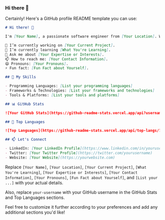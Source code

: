 ### Hi there 👋

<!--
**suhaibinsari/suhaibinsari** is a ✨ _special_ ✨ repository because its `README.md` (this file) appears on your GitHub profile.

Here are some ideas to get you started:

- 🔭 I’m currently working on ...
- 🌱 I’m currently learning ...
- 👯 I’m looking to collaborate on ...
- 🤔 I’m looking for help with ...
- 💬 Ask me about ...
- 📫 How to reach me: ...
- 😄 Pronouns: ...
- ⚡ Fun fact: ...
-->



Certainly! Here's a GitHub profile README template you can use:

```markdown
# Hi there! 👋

I'm [Your Name], a passionate software engineer from [Your Location]. Welcome to my GitHub profile!

🔭 I’m currently working on [Your Current Project].
🌱 I’m currently learning [What You're Learning].
💬 Ask me about [Your Expertise or Interests].
📫 How to reach me: [Your Contact Information].
😄 Pronouns: [Your Pronouns].
⚡ Fun fact: [Fun Fact about Yourself].

## 🚀 My Skills

- Programming Languages: [List your programming languages]
- Frameworks & Technologies: [List your frameworks and technologies]
- Tools & Platforms: [List your tools and platforms]

## 📊 GitHub Stats

![Your GitHub Stats](https://github-readme-stats.vercel.app/api?username=your-username&show_icons=true&theme=radical)

## 🌟 Top Languages

![Top Languages](https://github-readme-stats.vercel.app/api/top-langs/?username=your-username&layout=compact)

## 📫 Let's Connect

- LinkedIn: [Your LinkedIn Profile](https://www.linkedin.com/in/yourusername/)
- Twitter: [Your Twitter Profile](https://twitter.com/yourusername)
- Website: [Your Website](https://yourwebsite.com)
```

Replace `[Your Name]`, `[Your Location]`, `[Your Current Project]`, `[What You're Learning]`, `[Your Expertise or Interests]`, `[Your Contact Information]`, `[Your Pronouns]`, `[Fun Fact about Yourself]`, and `[List your ...]` with your actual details.

Also, replace `your-username` with your GitHub username in the GitHub Stats and Top Languages sections.

Feel free to customize it further according to your preferences and add any additional sections you'd like!

